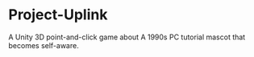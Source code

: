# Project-Uplink
A Unity 3D point-and-click game about A 1990s PC tutorial mascot that becomes self-aware. 
